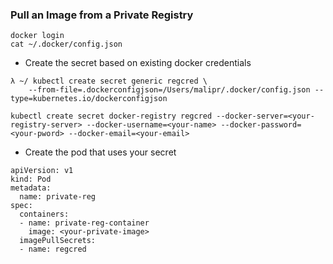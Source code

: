 ### Pull an Image from a Private Registry


```
docker login
cat ~/.docker/config.json
```
- Create the secret based on existing docker credentials

```
λ ~/ kubectl create secret generic regcred \
    --from-file=.dockerconfigjson=/Users/malipr/.docker/config.json --type=kubernetes.io/dockerconfigjson

kubectl create secret docker-registry regcred --docker-server=<your-registry-server> --docker-username=<your-name> --docker-password=<your-pword> --docker-email=<your-email>

```

- Create the pod that uses your secret 
```
apiVersion: v1
kind: Pod
metadata:
  name: private-reg
spec:
  containers:
  - name: private-reg-container
    image: <your-private-image>
  imagePullSecrets:
  - name: regcred
```
